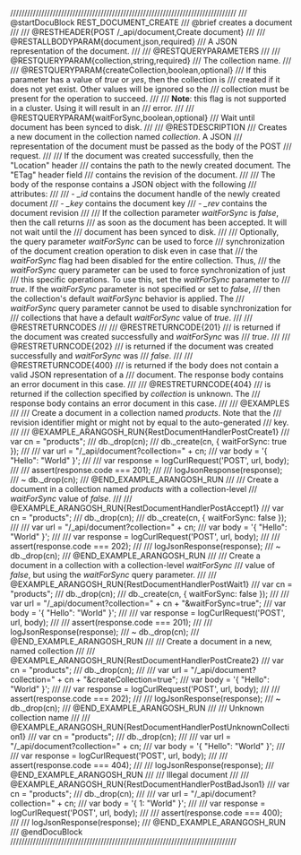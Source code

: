 ////////////////////////////////////////////////////////////////////////////////
/// @startDocuBlock REST_DOCUMENT_CREATE
/// @brief creates a document
///
/// @RESTHEADER{POST /_api/document,Create document}
///
/// @RESTALLBODYPARAM{document,json,required}
/// A JSON representation of the document.
///
/// @RESTQUERYPARAMETERS
///
/// @RESTQUERYPARAM{collection,string,required}
/// The collection name.
///
/// @RESTQUERYPARAM{createCollection,boolean,optional}
/// If this parameter has a value of *true* or *yes*, then the collection is
/// created if it does not yet exist. Other values will be ignored so the
/// collection must be present for the operation to succeed.
///
/// **Note**: this flag is not supported in a cluster. Using it will result in an
/// error.
///
/// @RESTQUERYPARAM{waitForSync,boolean,optional}
/// Wait until document has been synced to disk.
///
/// @RESTDESCRIPTION
/// Creates a new document in the collection named *collection*.  A JSON
/// representation of the document must be passed as the body of the POST
/// request.
///
/// If the document was created successfully, then the "Location" header
/// contains the path to the newly created document. The "ETag" header field
/// contains the revision of the document.
///
/// The body of the response contains a JSON object with the following
/// attributes:
///
/// - *_id* contains the document handle of the newly created document
/// - *_key* contains the document key
/// - *_rev* contains the document revision
///
/// If the collection parameter *waitForSync* is *false*, then the call returns
/// as soon as the document has been accepted. It will not wait until the
/// document has been synced to disk.
///
/// Optionally, the query parameter *waitForSync* can be used to force
/// synchronization of the document creation operation to disk even in case that
/// the *waitForSync* flag had been disabled for the entire collection.  Thus,
/// the *waitForSync* query parameter can be used to force synchronization of just
/// this specific operations. To use this, set the *waitForSync* parameter to
/// *true*. If the *waitForSync* parameter is not specified or set to *false*,
/// then the collection's default *waitForSync* behavior is applied. The
/// *waitForSync* query parameter cannot be used to disable synchronization for
/// collections that have a default *waitForSync* value of *true*.
///
/// @RESTRETURNCODES
///
/// @RESTRETURNCODE{201}
/// is returned if the document was created successfully and *waitForSync* was
/// *true*.
///
/// @RESTRETURNCODE{202}
/// is returned if the document was created successfully and *waitForSync* was
/// *false*.
///
/// @RESTRETURNCODE{400}
/// is returned if the body does not contain a valid JSON representation of a
/// document. The response body contains an error document in this case.
///
/// @RESTRETURNCODE{404}
/// is returned if the collection specified by *collection* is unknown.  The
/// response body contains an error document in this case.
///
/// @EXAMPLES
///
/// Create a document in a collection named *products*. Note that the
/// revision identifier might or might not by equal to the auto-generated
/// key.
///
/// @EXAMPLE_ARANGOSH_RUN{RestDocumentHandlerPostCreate1}
///     var cn = "products";
///     db._drop(cn);
///     db._create(cn, { waitForSync: true });
///
///     var url = "/_api/document?collection=" + cn;
///     var body = '{ "Hello": "World" }';
///
///     var response = logCurlRequest('POST', url, body);
///
///     assert(response.code === 201);
///
///     logJsonResponse(response);
///   ~ db._drop(cn);
/// @END_EXAMPLE_ARANGOSH_RUN
///
/// Create a document in a collection named *products* with a collection-level
/// *waitForSync* value of *false*.
///
/// @EXAMPLE_ARANGOSH_RUN{RestDocumentHandlerPostAccept1}
///     var cn = "products";
///     db._drop(cn);
///     db._create(cn, { waitForSync: false });
///
///     var url = "/_api/document?collection=" + cn;
///     var body = '{ "Hello": "World" }';
///
///     var response = logCurlRequest('POST', url, body);
///
///     assert(response.code === 202);
///
///     logJsonResponse(response);
///   ~ db._drop(cn);
/// @END_EXAMPLE_ARANGOSH_RUN
///
/// Create a document in a collection with a collection-level *waitForSync*
/// value of *false*, but using the *waitForSync* query parameter.
///
/// @EXAMPLE_ARANGOSH_RUN{RestDocumentHandlerPostWait1}
///     var cn = "products";
///     db._drop(cn);
///     db._create(cn, { waitForSync: false });
///
///     var url = "/_api/document?collection=" + cn + "&waitForSync=true";
///     var body = '{ "Hello": "World" }';
///
///     var response = logCurlRequest('POST', url, body);
///
///     assert(response.code === 201);
///
///     logJsonResponse(response);
///   ~ db._drop(cn);
/// @END_EXAMPLE_ARANGOSH_RUN
///
/// Create a document in a new, named collection
///
/// @EXAMPLE_ARANGOSH_RUN{RestDocumentHandlerPostCreate2}
///     var cn = "products";
///     db._drop(cn);
///
///     var url = "/_api/document?collection=" + cn + "&createCollection=true";
///     var body = '{ "Hello": "World" }';
///
///     var response = logCurlRequest('POST', url, body);
///
///     assert(response.code === 202);
///
///     logJsonResponse(response);
///   ~ db._drop(cn);
/// @END_EXAMPLE_ARANGOSH_RUN
///
/// Unknown collection name
///
/// @EXAMPLE_ARANGOSH_RUN{RestDocumentHandlerPostUnknownCollection1}
///     var cn = "products";
///     db._drop(cn);
///
///     var url = "/_api/document?collection=" + cn;
///     var body = '{ "Hello": "World" }';
///
///     var response = logCurlRequest('POST', url, body);
///
///     assert(response.code === 404);
///
///     logJsonResponse(response);
/// @END_EXAMPLE_ARANGOSH_RUN
///
/// Illegal document
///
/// @EXAMPLE_ARANGOSH_RUN{RestDocumentHandlerPostBadJson1}
///     var cn = "products";
///     db._drop(cn);
///
///     var url = "/_api/document?collection=" + cn;
///     var body = '{ 1: "World" }';
///
///     var response = logCurlRequest('POST', url, body);
///
///     assert(response.code === 400);
///
///     logJsonResponse(response);
/// @END_EXAMPLE_ARANGOSH_RUN
/// @endDocuBlock
////////////////////////////////////////////////////////////////////////////////